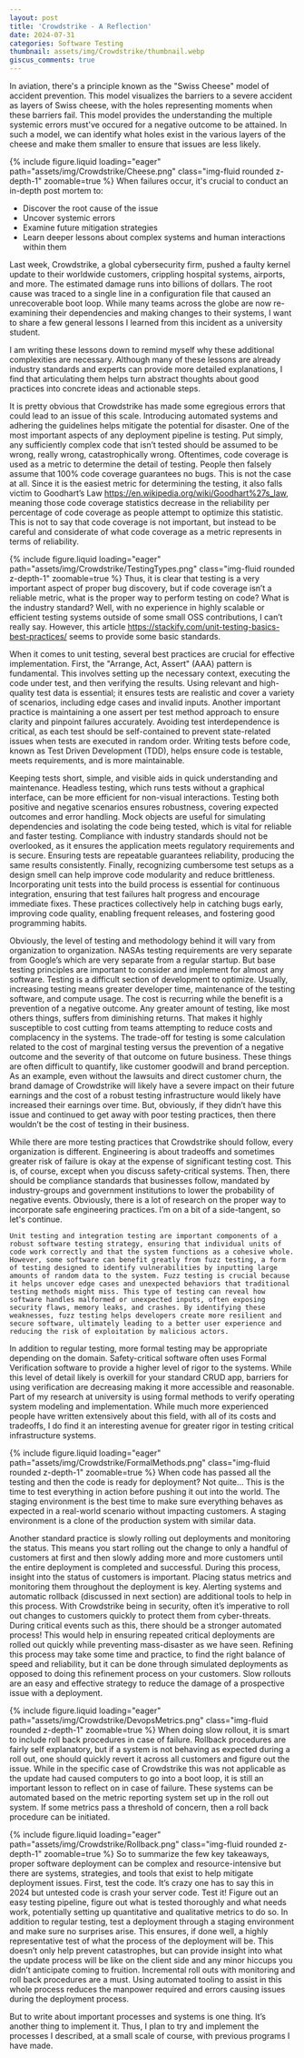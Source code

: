 ```yaml
---
layout: post
title: 'Crowdstrike - A Reflection'
date: 2024-07-31
categories: Software Testing 
thumbnail: assets/img/Crowdstrike/thumbnail.webp
giscus_comments: true
---
```


In aviation, there's a principle known as the "Swiss Cheese" model of accident prevention. This model visualizes the barriers to a severe accident as layers of Swiss cheese, with the holes representing moments when these barriers fail. This model provides the understanding the multiple systemic errors must've occured for a negative outcome to be attained. In such a model, we can identify what holes exist in the various layers of the cheese and make them smaller to ensure that issues are less likely.  

{% include figure.liquid loading="eager" path="assets/img/Crowdstrike/Cheese.png" class="img-fluid rounded z-depth-1" zoomable=true %}
When failures occur, it's crucial to conduct an in-depth post mortem to:
- Discover the root cause of the issue
- Uncover systemic errors
- Examine future mitigation strategies
- Learn deeper lessons about complex systems and human interactions within them

Last week, Crowdstrike, a global cybersecurity firm, pushed a faulty kernel update to their worldwide customers, crippling hospital systems, airports, and more. The estimated damage runs into billions of dollars. The root cause was traced to a single line in a configuration file that caused an unrecoverable boot loop. While many teams across the globe are now re-examining their dependencies and making changes to their systems, I want to share a few general lessons I learned from this incident as a university student.

I am writing these lessons down to remind myself why these additional complexities are necessary. Although many of these lessons are already industry standards and experts can provide more detailed explanations, I find that articulating them helps turn abstract thoughts about good practices into concrete ideas and actionable steps.


It is pretty obvious that Crowdstrike has made some egregious errors that could lead to an issue of this scale. Introducing automated systems and adhering the guidelines helps mitigate the potential for disaster. One of the most important aspects of any deployment pipeline is testing. Put simply, any sufficiently complex code that isn’t tested should be assumed to be wrong, really wrong, catastrophically wrong. Oftentimes, code coverage is used as a metric to determine the detail of testing. People then falsely assume that 100% code coverage guarantees no bugs. This is not the case at all. Since it is the easiest metric for determining the testing, it also falls victim to Goodhart’s Law https://en.wikipedia.org/wiki/Goodhart%27s_law, meaning those code coverage statistics decrease in the reliability per percentage of code coverage as people attempt to optimize this statistic. This is not to say that code coverage is not important, but instead to be careful and considerate of what code coverage as a metric represents in terms of reliability. 

{% include figure.liquid loading="eager" path="assets/img/Crowdstrike/TestingTypes.png" class="img-fluid rounded z-depth-1" zoomable=true %}
Thus, it is clear that testing is a very important aspect of proper bug discovery, but if code coverage isn’t a reliable metric, what is the proper way to perform testing on code? What is the industry standard? Well, with no experience in highly scalable or efficient testing systems outside of some small OSS contributions, I can’t really say. However, this article https://stackify.com/unit-testing-basics-best-practices/ seems to provide some basic standards. 

When it comes to unit testing, several best practices are crucial for effective implementation. First, the "Arrange, Act, Assert" (AAA) pattern is fundamental. This involves setting up the necessary context, executing the code under test, and then verifying the results. Using relevant and high-quality test data is essential; it ensures tests are realistic and cover a variety of scenarios, including edge cases and invalid inputs. Another important practice is maintaining a one assert per test method approach to ensure clarity and pinpoint failures accurately. Avoiding test interdependence is critical, as each test should be self-contained to prevent state-related issues when tests are executed in random order. Writing tests before code, known as Test Driven Development (TDD), helps ensure code is testable, meets requirements, and is more maintainable.

Keeping tests short, simple, and visible aids in quick understanding and maintenance. Headless testing, which runs tests without a graphical interface, can be more efficient for non-visual interactions. Testing both positive and negative scenarios ensures robustness, covering expected outcomes and error handling. Mock objects are useful for simulating dependencies and isolating the code being tested, which is vital for reliable and faster testing. Compliance with industry standards should not be overlooked, as it ensures the application meets regulatory requirements and is secure. Ensuring tests are repeatable guarantees reliability, producing the same results consistently. Finally, recognizing cumbersome test setups as a design smell can help improve code modularity and reduce brittleness. Incorporating unit tests into the build process is essential for continuous integration, ensuring that test failures halt progress and encourage immediate fixes. These practices collectively help in catching bugs early, improving code quality, enabling frequent releases, and fostering good programming habits.

Obviously, the level of testing and methodology behind it will vary from organization to organization. NASAs testing requirements are very separate from Google’s which are very separate from a regular startup. But base testing principles are important to consider and implement for almost any software. Testing is a difficult section of development to optimize. Usually, increasing testing means greater developer time, maintenance of the testing software, and compute usage. The cost is recurring while the benefit is a prevention of a negative outcome. Any greater amount of testing, like most others things, suffers from diminishing returns. That makes it highly susceptible to cost cutting from teams attempting to reduce costs and complacency in the systems. The trade-off for testing is some calculation related to the cost of marginal testing versus the prevention of a negative outcome and the severity of that outcome on future business. These things are often difficult to quantify, like customer goodwill and brand perception. As an example, even without the lawsuits and direct customer churn, the brand damage of Crowdstrike will likely have a severe impact on their future earnings and the cost of a robust testing infrastructure would likely have increased their earnings over time. But, obviously, if they didn’t have this issue and continued to get away with poor testing practices, then there wouldn’t be the cost of testing in their business. 

While there are more testing practices that Crowdstrike should follow, every organization is different. Engineering is about tradeoffs and sometimes greater risk of failure is okay at the expense of significant testing cost. This is, of course, except when you discuss safety-critical systems. Then, there should be compliance standards that businesses follow, mandated by industry-groups and government institutions to lower the probability of negative events. Obviously, there is a lot of research on the proper way to incorporate safe engineering practices. I’m on a bit of a side-tangent, so let's continue.

	Unit testing and integration testing are important components of a robust software testing strategy, ensuring that individual units of code work correctly and that the system functions as a cohesive whole. However, some software can benefit greatly from fuzz testing, a form of testing designed to identify vulnerabilities by inputting large amounts of random data to the system. Fuzz testing is crucial because it helps uncover edge cases and unexpected behaviors that traditional testing methods might miss. This type of testing can reveal how software handles malformed or unexpected inputs, often exposing security flaws, memory leaks, and crashes. By identifying these weaknesses, fuzz testing helps developers create more resilient and secure software, ultimately leading to a better user experience and reducing the risk of exploitation by malicious actors.

In addition to regular testing, more formal testing may be appropriate depending on the domain. Safety-critical software often uses Formal Verification software to provide a higher level of rigor to the systems. While this level of detail likely is overkill for your standard CRUD app, barriers for using verification are decreasing making it more accessible and reasonable. Part of my research at university is using formal methods to verify operating system modeling and implementation. While much more experienced people have written extensively about this field, with all of its costs and tradeoffs, I do find it an interesting avenue for greater rigor in testing critical infrastructure systems. 

{% include figure.liquid loading="eager" path="assets/img/Crowdstrike/FormalMethods.png" class="img-fluid rounded z-depth-1" zoomable=true %}
	When code has passed all the testing and then the code is ready for deployment? Not quite… This is the time to test everything in action before pushing it out into the world. The staging environment is the best time to make sure everything behaves as expected in a real-world scenario without impacting customers. A staging environment is a clone of the production system with similar data. 

Another standard practice is slowly rolling out deployments and monitoring the status. This means you start rolling out the change to only a handful of customers at first and then slowly adding more and more customers until the entire deployment is completed and successful. During this process, insight into the status of customers is important. Placing status metrics and monitoring them throughout the deployment is key. Alerting systems and automatic rollback (discussed in next section) are additional tools to help in this process. With Crowdstrike being in security, often it’s imperative to roll out changes to customers quickly to protect them from cyber-threats. During critical events such as this, there should be a stronger automated process! This would help in ensuring repeated critical deployments are rolled out quickly while preventing mass-disaster as we have seen. Refining this process may take some time and practice, to find the right balance of speed and reliability, but it can be done through simulated deployments as opposed to doing this refinement process on your customers. Slow rollouts are an easy and effective strategy to reduce the damage of a prospective issue with a deployment. 

{% include figure.liquid loading="eager" path="assets/img/Crowdstrike/DevopsMetrics.png" class="img-fluid rounded z-depth-1" zoomable=true %}
	When doing slow rollout, it is smart to include roll back procedures in case of failure. Rollback procedures are fairly self explanatory, but if a system is not behaving as expected during a roll out, one should quickly revert it across all customers and figure out the issue. While in the specific case of Crowdstrike this was not applicable as the update had caused computers to go into a boot loop, it is still an important lesson to reflect on in case of failure. These systems can be automated based on the metric reporting system set up in the roll out system. If some metrics pass a threshold of concern, then a roll back procedure can be initiated. 

{% include figure.liquid loading="eager" path="assets/img/Crowdstrike/Rollback.png" class="img-fluid rounded z-depth-1" zoomable=true %}
So to summarize the few key takeaways, proper software deployment can be complex and resource-intensive but there are systems, strategies, and tools that exist to help mitigate deployment issues. First, test the code. It’s crazy one has to say this in 2024 but untested code is crash your server code. Test it! Figure out an easy testing pipeline, figure out what is tested thoroughly and what needs work, potentially setting up quantitative and qualitative metrics to do so. In addition to regular testing, test a deployment through a staging environment and make sure no surprises arise. This ensures, if done well, a highly representative test of what the process of the deployment will be. This doesn’t only help prevent catastrophes, but can provide insight into what the update process will be like on the client side and any minor hiccups you didn’t anticipate coming to fruition. Incremental roll outs with monitoring and roll back procedures are a must. Using automated tooling to assist in this whole process reduces the manpower required and errors causing issues during the deployment process. 

But to write about important processes and systems is one thing. It’s another thing to implement it. Thus, I plan to try and implement the processes I described, at a small scale of course, with previous programs I have made. 


